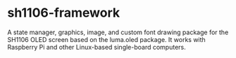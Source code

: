 # sh1106-framework
A state manager, graphics, image, and custom font drawing package for the SH1106 OLED screen based on the luma.oled package. It works with Raspberry Pi and other Linux-based single-board computers.
